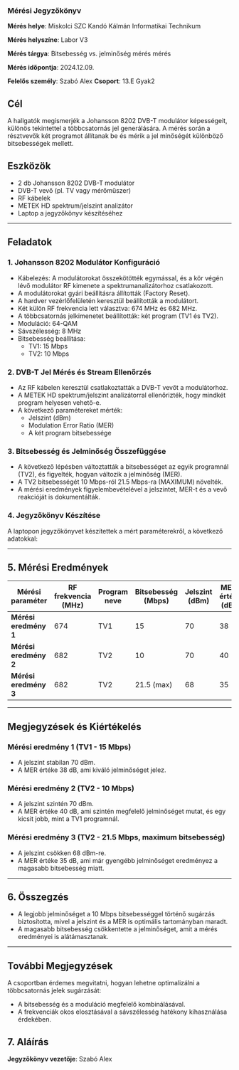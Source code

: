 ### Mérési Jegyzőkönyv

**Mérés helye**: Miskolci SZC Kandó Kálmán Informatikai Technikum 

**Mérés helyszíne**: Labor V3

**Mérés tárgya**: Bitsebesség vs. jelminőség mérés mérés

**Mérés időpontja**: 2024.12.09.

**Felelős személy**: Szabó Alex
**Csoport**: 13.E Gyak2

## Cél
A hallgatók megismerjék a Johansson 8202 DVB-T modulátor képességeit, különös tekintettel a többcsatornás jel generálására. A mérés során a résztvevők két programot állítanak be és mérik a jel minőségét különböző bitsebességek mellett.

## Eszközök
- 2 db Johansson 8202 DVB-T modulátor
- DVB-T vevő (pl. TV vagy mérőműszer)
- RF kábelek
- METEK HD spektrum/jelszint analizátor
- Laptop a jegyzőkönyv készítéséhez

---

## Feladatok

### 1. Johansson 8202 Modulátor Konfiguráció
- Kábelezés: A modulátorokat összekötötték egymással, és a kör végén lévő modulátor RF kimenete a spektrumanalizátorhoz csatlakozott.
- A modulátorokat gyári beállításra állították (Factory Reset).
- A hardver vezérlőfelületén keresztül beállították a modulátort.
- Két külön RF frekvencia lett választva: 674 MHz és 682 MHz.
- A többcsatornás jelkimenetet beállították: két program (TV1 és TV2).
- Moduláció: 64-QAM
- Sávszélesség: 8 MHz
- Bitsebesség beállítása:
  - TV1: 15 Mbps
  - TV2: 10 Mbps

### 2. DVB-T Jel Mérés és Stream Ellenőrzés
- Az RF kábelen keresztül csatlakoztatták a DVB-T vevőt a modulátorhoz.
- A METEK HD spektrum/jelszint analizátorral ellenőrizték, hogy mindkét program helyesen vehető-e.
- A következő paramétereket mérték:
  - Jelszint (dBm)
  - Modulation Error Ratio (MER)
  - A két program bitsebessége

### 3. Bitsebesség és Jelminőség Összefüggése
- A következő lépésben változtatták a bitsebességet az egyik programnál (TV2), és figyelték, hogyan változik a jelminőség (MER).
- A TV2 bitsebességét 10 Mbps-ról 21.5 Mbps-ra (MAXIMUM) növelték.
- A mérési eredmények figyelembevételével a jelszintet, MER-t és a vevő reakcióját is dokumentálták.

### 4. Jegyzőkönyv Készítése
A laptopon jegyzőkönyvet készítettek a mért paraméterekről, a következő adatokkal:

---

## 5. Mérési Eredmények

| Mérési paraméter   | RF frekvencia (MHz) | Program neve | Bitsebesség (Mbps) | Jelszint (dBm) | MER érték (dB) |
|--------------------|---------------------|--------------|--------------------|----------------|----------------|
| **Mérési eredmény 1** | 674                 | TV1          | 15                 | 70             | 38             |
| **Mérési eredmény 2** | 682                 | TV2          | 10                 | 70             | 40             |
| **Mérési eredmény 3** | 682                 | TV2          | 21.5 (max)         | 68             | 35             |

---

## Megjegyzések és Kiértékelés

### Mérési eredmény 1 (TV1 - 15 Mbps)
- A jelszint stabilan 70 dBm.
- A MER értéke 38 dB, ami kiváló jelminőséget jelez.

### Mérési eredmény 2 (TV2 - 10 Mbps)
- A jelszint szintén 70 dBm.
- A MER értéke 40 dB, ami szintén megfelelő jelminőséget mutat, és egy kicsit jobb, mint a TV1 programnál.

### Mérési eredmény 3 (TV2 - 21.5 Mbps, maximum bitsebesség)
- A jelszint csökken 68 dBm-re.
- A MER értéke 35 dB, ami már gyengébb jelminőséget eredményez a magasabb bitsebesség miatt.

---

## 6. Összegzés

- A legjobb jelminőséget a 10 Mbps bitsebességgel történő sugárzás biztosította, mivel a jelszint és a MER is optimális tartományban maradt.
- A magasabb bitsebesség csökkentette a jelminőséget, amit a mérés eredményei is alátámasztanak.

---

## További Megjegyzések

A csoportban érdemes megvitatni, hogyan lehetne optimalizálni a többcsatornás jelek sugárzását:
- A bitsebesség és a moduláció megfelelő kombinálásával.
- A frekvenciák okos elosztásával a sávszélesség hatékony kihasználása érdekében.

## 7. Aláírás
**Jegyzőkönyv vezetője**: Szabó Alex
